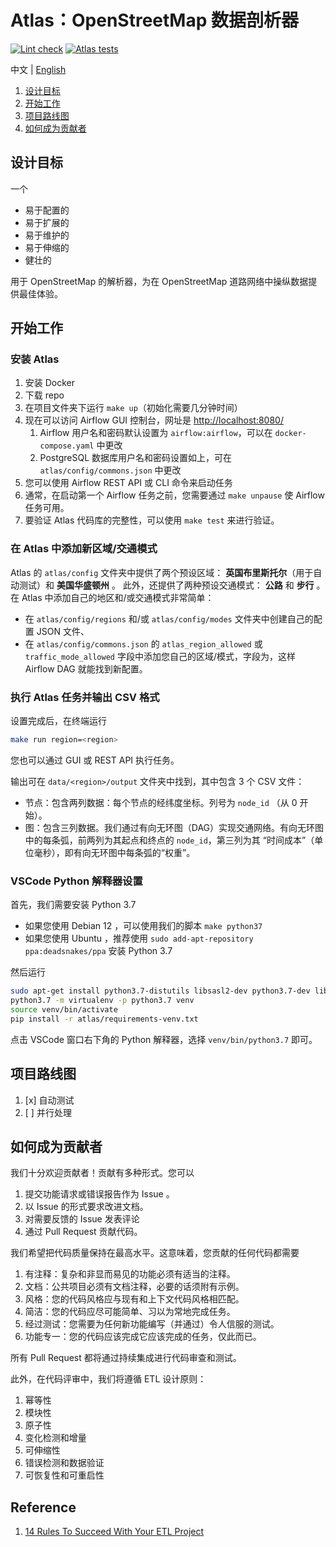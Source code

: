 # Atlas：OpenStreetMap 数据剖析器

[![Lint check](https://github.com/kitahara-saneyuki/osm_parser/actions/workflows/lint.yml/badge.svg)](https://github.com/kitahara-saneyuki/osm_parser/actions/workflows/lint.yml)
[![Atlas tests](https://github.com/kitahara-saneyuki/osm_parser/actions/workflows/atlas.yml/badge.svg)](https://github.com/kitahara-saneyuki/osm_parser/actions/workflows/atlas.yml)

中文 | [English](./README.md)

1. [设计目标](#设计目标)
1. [开始工作](#开始工作)
1. [项目路线图](#项目路线图)
1. [如何成为贡献者](#如何成为贡献者)

## 设计目标

一个

- 易于配置的
- 易于扩展的
- 易于维护的
- 易于伸缩的
- 健壮的

用于 OpenStreetMap 的解析器，为在 OpenStreetMap 道路网络中操纵数据提供最佳体验。

## 开始工作

### 安装 Atlas

1. 安装 Docker
1. 下载 repo
1. 在项目文件夹下运行 `make up`（初始化需要几分钟时间）
1. 现在可以访问 Airflow GUI 控制台，网址是 <http://localhost:8080/>
    1. Airflow 用户名和密码默认设置为 `airflow:airflow`，可以在 `docker-compose.yaml` 中更改
    1. PostgreSQL 数据库用户名和密码设置如上，可在 `atlas/config/commons.json` 中更改
1. 您可以使用 Airflow REST API 或 CLI 命令来启动任务
1. 通常，在启动第一个 Airflow 任务之前，您需要通过 `make unpause` 使 Airflow 任务可用。
1. 要验证 Atlas 代码库的完整性，可以使用 `make test` 来进行验证。

### 在 Atlas 中添加新区域/交通模式

Atlas 的 `atlas/config` 文件夹中提供了两个预设区域： **英国布里斯托尔**（用于自动测试）和 **美国华盛顿州** 。
此外，还提供了两种预设交通模式： **公路** 和 **步行** 。
在 Atlas 中添加自己的地区和/或交通模式非常简单：

- 在 `atlas/config/regions` 和/或 `atlas/config/modes` 文件夹中创建自己的配置 JSON 文件、
- 在 `atlas/config/commons.json` 的 `atlas_region_allowed` 或 `traffic_mode_allowed` 字段中添加您自己的区域/模式，字段为，这样 Airflow DAG 就能找到新配置。

### 执行 Atlas 任务并输出 CSV 格式

设置完成后，在终端运行

```sh
make run region=<region>
```

您也可以通过 GUI 或 REST API 执行任务。

输出可在 `data/<region>/output` 文件夹中找到，其中包含 3 个 CSV 文件：

- 节点：包含两列数据：每个节点的经纬度坐标。列号为 `node_id` （从 0 开始）。
- 图：包含三列数据。我们通过有向无环图（DAG）实现交通网络。有向无环图中的每条弧，前两列为其起点和终点的 `node_id`，第三列为其 “时间成本”（单位毫秒），即有向无环图中每条弧的“权重”。

### VSCode Python 解释器设置

首先，我们需要安装 Python 3.7
- 如果您使用 Debian 12 ，可以使用我们的脚本 `make python37`
- 如果您使用 Ubuntu ，推荐使用 `sudo add-apt-repository ppa:deadsnakes/ppa` 安装 Python 3.7

然后运行

```sh
sudo apt-get install python3.7-distutils libsasl2-dev python3.7-dev libldap2-dev libssl-dev
python3.7 -m virtualenv -p python3.7 venv
source venv/bin/activate
pip install -r atlas/requirements-venv.txt
```

点击 VSCode 窗口右下角的 Python 解释器，选择 `venv/bin/python3.7` 即可。

## 项目路线图

1. [x] 自动测试
1. [ ] 并行处理

## 如何成为贡献者

我们十分欢迎贡献者！贡献有多种形式。您可以

1. 提交功能请求或错误报告作为 Issue 。
1. 以 Issue 的形式要求改进文档。
1. 对需要反馈的 Issue 发表评论
1. 通过 Pull Request 贡献代码。

我们希望把代码质量保持在最高水平。这意味着，您贡献的任何代码都需要

1. 有注释：复杂和非显而易见的功能必须有适当的注释。
1. 文档：公共项目必须有文档注释，必要的话须附有示例。
1. 风格：您的代码风格应与现有和上下文代码风格相匹配。
1. 简洁：您的代码应尽可能简单、习以为常地完成任务。
1. 经过测试：您需要为任何新功能编写（并通过）令人信服的测试。
1. 功能专一：您的代码应该完成它应该完成的任务，仅此而已。

所有 Pull Request 都将通过持续集成进行代码审查和测试。

此外，在代码评审中，我们将遵循 ETL 设计原则：

1. 幂等性
1. 模块性
1. 原子性
1. 变化检测和增量
1. 可伸缩性
1. 错误检测和数据验证
1. 可恢复性和可重启性

## Reference

1. [14 Rules To Succeed With Your ETL Project](https://refinepro.com/blog/14-rules-for-successful-ETL/)
